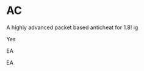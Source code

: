 # AC
A highly advanced packet based anticheat for 1.8! ig

Yes

EA






























































EA
